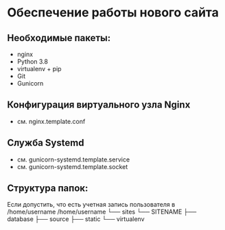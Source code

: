 Обеспечение работы нового сайта
================================
## Необходимые пакеты:
* nginx
* Python 3.8
* virtualenv + pip
* Git
* Gunicorn
## Конфигурация виртуального узла Nginx
* см. nginx.template.conf
## Служба Systemd
* см. gunicorn-systemd.template.service
* см. gunicorn-systemd.template.socket
## Структура папок:
Если допустить, что есть учетная запись пользователя в /home/username
/home/username
    └── sites
        └── SITENAME
            ├── database
            ├── source
            ├── static
            └── virtualenv
